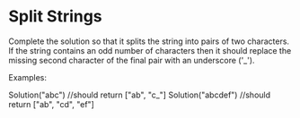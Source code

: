 # Split Strings

Complete the solution so that it splits the string into pairs of two characters. If the string contains an odd number of characters then it should replace the missing second character of the final pair with an underscore ('_').

Examples:

Solution("abc") //should return ["ab", "c_"]
Solution("abcdef") //should return ["ab", "cd", "ef"]